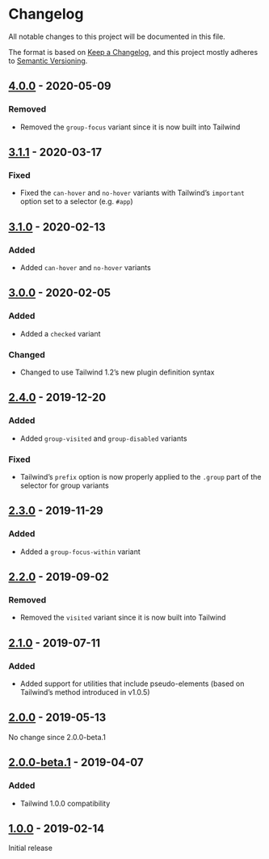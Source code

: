 # Changelog

All notable changes to this project will be documented in this file.

The format is based on [Keep a Changelog](https://keepachangelog.com/en/1.0.0/),
and this project mostly adheres to [Semantic Versioning](https://semver.org/spec/v2.0.0.html).

## [4.0.0] - 2020-05-09

### Removed
- Removed the `group-focus` variant since it is now built into Tailwind

## [3.1.1] - 2020-03-17

### Fixed
- Fixed the `can-hover` and `no-hover` variants with Tailwind’s `important` option set to a selector (e.g. `#app`)

## [3.1.0] - 2020-02-13

### Added
- Added `can-hover` and `no-hover` variants

## [3.0.0] - 2020-02-05

### Added
- Added a `checked` variant

### Changed
- Changed to use Tailwind 1.2’s new plugin definition syntax

## [2.4.0] - 2019-12-20

### Added
- Added `group-visited` and `group-disabled` variants

### Fixed
- Tailwind’s `prefix` option is now properly applied to the `.group` part of the selector for group variants

## [2.3.0] - 2019-11-29

### Added
- Added a `group-focus-within` variant

## [2.2.0] - 2019-09-02

### Removed
- Removed the `visited` variant since it is now built into Tailwind

## [2.1.0] - 2019-07-11

### Added
- Added support for utilities that include pseudo-elements (based on Tailwind’s method introduced in v1.0.5)

## [2.0.0] - 2019-05-13

No change since 2.0.0-beta.1

## [2.0.0-beta.1] - 2019-04-07

### Added
- Tailwind 1.0.0 compatibility

## [1.0.0] - 2019-02-14

Initial release

[Unreleased]: https://github.com/benface/tailwindcss-interaction-variants/compare/v4.0.0...HEAD
[4.0.0]: https://github.com/benface/tailwindcss-interaction-variants/compare/v3.1.1...v4.0.0
[3.1.1]: https://github.com/benface/tailwindcss-interaction-variants/compare/v3.1.0...v3.1.1
[3.1.0]: https://github.com/benface/tailwindcss-interaction-variants/compare/v3.0.0...v3.1.0
[3.0.0]: https://github.com/benface/tailwindcss-interaction-variants/compare/v2.4.0...v3.0.0
[2.4.0]: https://github.com/benface/tailwindcss-interaction-variants/compare/v2.3.0...v2.4.0
[2.3.0]: https://github.com/benface/tailwindcss-interaction-variants/compare/v2.2.0...v2.3.0
[2.2.0]: https://github.com/benface/tailwindcss-interaction-variants/compare/v2.1.0...v2.2.0
[2.1.0]: https://github.com/benface/tailwindcss-interaction-variants/compare/v2.0.0...v2.1.0
[2.0.0]: https://github.com/benface/tailwindcss-interaction-variants/compare/v2.0.0-beta.1...v2.0.0
[2.0.0-beta.1]: https://github.com/benface/tailwindcss-interaction-variants/compare/v1.0.0...v2.0.0-beta.1
[1.0.0]: https://github.com/benface/tailwindcss-interaction-variants/releases/tag/v1.0.0
